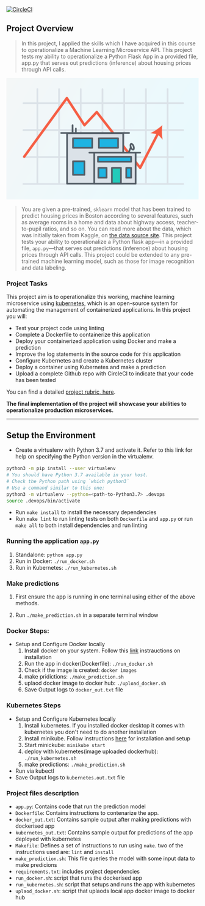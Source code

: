 [![CircleCI](https://circleci.com/gh/Damola12345/Operationalize-a-Machine-Learning-Microservice-API/tree/master.svg?style=svg)](https://circleci.com/gh/Damola12345/Operationalize-a-Machine-Learning-Microservice-API/tree/master)

## Project Overview

> In this project, I applied the skills which I have acquired in this course to operationalize a Machine Learning Microservice API. This project tests my ability to operationalize a Python Flask App in a provided file, app.py that serves out predictions (inference) about housing prices through API calls.

![img-1](images/Project.png) 

> You are given a pre-trained, `sklearn` model that has been trained to predict housing prices in Boston according to several features, such as average rooms in a home and data about highway access, teacher-to-pupil ratios, and so on. You can read more about the data, which was initially taken from Kaggle, on [the data source site](https://www.kaggle.com/c/boston-housing). This project tests your ability to operationalize a Python flask app—in a provided file, `app.py`—that serves out predictions (inference) about housing prices through API calls. This project could be extended to any pre-trained machine learning model, such as those for image recognition and data labeling.

### Project Tasks

This project aim is to operationalize this working, machine learning microservice using [kubernetes](https://kubernetes.io/), which is an open-source system for automating the management of containerized applications. In this project you will:
* Test your project code using linting
* Complete a Dockerfile to containerize this application
* Deploy your containerized application using Docker and make a prediction
* Improve the log statements in the source code for this application
* Configure Kubernetes and create a Kubernetes cluster
* Deploy a container using Kubernetes and make a prediction
* Upload a complete Github repo with CircleCI to indicate that your code has been tested

You can find a detailed [project rubric, here](https://review.udacity.com/#!/rubrics/2576/view).

**The final implementation of the project will showcase your abilities to operationalize production microservices.**

---

## Setup the Environment

* Create a virtualenv with Python 3.7 and activate it. Refer to this link for help on specifying the Python version in the virtualenv. 
```bash
python3 -m pip install --user virtualenv
# You should have Python 3.7 available in your host. 
# Check the Python path using `which python3`
# Use a command similar to this one:
python3 -m virtualenv --python=<path-to-Python3.7> .devops
source .devops/bin/activate
```
* Run `make install` to install the necessary dependencies
* Run `make lint` to run linting tests on both `Dockerfile` and `app.py` or run `make all` to both install dependencies and run linting

### Running the application `app.py`

1. Standalone:  `python app.py`
2. Run in Docker:  `./run_docker.sh`
3. Run in Kubernetes:  `./run_kubernetes.sh`

### Make predictions

  1. First ensure the app is running in one terminal using either of the above methods. 

  2. Run `./make_prediction.sh` in a separate terminal window

### Docker Steps:

* Setup and Configure Docker locally
  1. Install docker on your system. Follow this [link](https://docs.docker.com/get-docker/) instrauctions on installation
  2. Run the app in docker(Dockerfile): `./run_docker.sh`
  3. Check if the image is created: `docker images`
  4. make pridictions: `./make_prediction.sh`
  5. uplaod docker image to docker hub: `./upload_docker.sh`
  6. Save Output logs to `docker_out.txt` file


### Kubernetes Steps

* Setup and Configure Kubernetes locally
  1. Install kubernetes. If you installed docker desktop it comes with kubernetes you don't need to do another installation
  2. Install minikube. Follow instructions [here](https://minikube.sigs.k8s.io/docs/start/) for installation and setup
  3. Start minickube: `minikube start`
  4. deploy with kubernetes(image uploaded dockerhub): `./run_kubernetes.sh`  
  5. make predictions: `./make_prediction.sh`
* Run via kubectl
* Save Output logs to `kubernetes.out.txt` file

### Project files description

* `app.py`: Contains code that run the prediction model
* `Dockerfile`: Contains instructions to contenarize the app. 
* `docker_out.txt`: Contains sample output after making predictions with dockerised app
* `kubernetes_out.txt`: Contains sample output for predictions of the app deployed with kubernetes 
* `Makefile`: Defines a set of instructions to run using `make`. two of the instructions used are: `lint` and `install`
* `make_prediction.sh`: This file queries the model with some input data to make predicions
* `requirements.txt`: includes project dependencies
* `run_docker.sh`: script that runs the dockerised app
* `run_kubernetes.sh`: script that setups and runs the app with kubernetes 
* `uplaod_docker.sh`: script that uplaods local app docker image to docker hub
